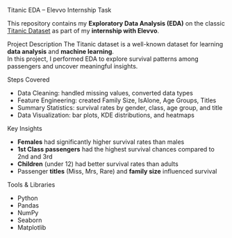 Titanic EDA – Elevvo Internship Task

This repository contains my **Exploratory Data Analysis (EDA)** on the classic [Titanic Dataset](https://www.kaggle.com/c/titanic) as part of my **internship with Elevvo**.


Project Description
The Titanic dataset is a well-known dataset for learning **data analysis** and **machine learning**.  
In this project, I performed EDA to explore survival patterns among passengers and uncover meaningful insights.

Steps Covered
-  Data Cleaning: handled missing values, converted data types  
-  Feature Engineering: created Family Size, IsAlone, Age Groups, Titles  
-  Summary Statistics: survival rates by gender, class, age group, and title  
-  Data Visualization: bar plots, KDE distributions, and heatmaps  

 Key Insights
-  **Females** had significantly higher survival rates than males  
-  **1st Class passengers** had the highest survival chances compared to 2nd and 3rd  
-  **Children** (under 12) had better survival rates than adults  
-  Passenger **titles** (Miss, Mrs, Rare) and **family size** influenced survival  

Tools & Libraries
- Python 
- Pandas  
- NumPy  
- Seaborn  
- Matplotlib  

